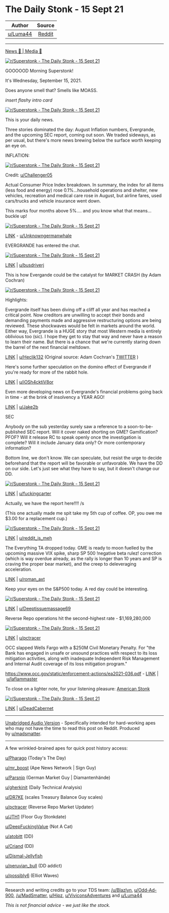 The Daily Stonk - 15 Sept 21
============================

| Author       | Source       | 
| :-------------: |:-------------:|
|  [u/Luma44](https://www.reddit.com/user/Luma44/) | [Reddit](https://www.reddit.com/r/Superstonk/comments/polcxf/the_daily_stonk_15_sept_21/) | 

---

[News 📰 | Media 📱](https://www.reddit.com/r/Superstonk/search?q=flair_name%3A%22News%20%F0%9F%93%B0%20%7C%20Media%20%F0%9F%93%B1%22&restrict_sr=1)

[![r/Superstonk - The Daily Stonk - 15 Sept 21](https://preview.redd.it/hhtld7mncmn71.png?width=1600&format=png&auto=webp&s=c807c818ceab08c488ce29f23533647c4b30900a)](https://preview.redd.it/hhtld7mncmn71.png?width=1600&format=png&auto=webp&s=c807c818ceab08c488ce29f23533647c4b30900a)

GOOOOOD Morning Superstonk!

It's Wednesday, September 15, 2021.

Does anyone smell that? Smells like MOASS.

*insert flashy intro card*

[![r/Superstonk - The Daily Stonk - 15 Sept 21](https://preview.redd.it/q65ds39ncmn71.png?width=680&format=png&auto=webp&s=a836c1706c44cbbe1986584e696f9e03389d0f0f)](https://preview.redd.it/q65ds39ncmn71.png?width=680&format=png&auto=webp&s=a836c1706c44cbbe1986584e696f9e03389d0f0f)

This is your daily news.

Three stories dominated the day: August Inflation numbers, Evergrande, and the upcoming SEC report, coming out soon. We traded sideways, as per usual, but there's more news brewing below the surface worth keeping an eye on.

INFLATION:

[![r/Superstonk - The Daily Stonk - 15 Sept 21](https://preview.redd.it/8984z8z2cmn71.jpg?width=600&format=pjpg&auto=webp&s=d5b5e79ad8d6486d1373daf02d35500eace37e70)](https://preview.redd.it/8984z8z2cmn71.jpg?width=600&format=pjpg&auto=webp&s=d5b5e79ad8d6486d1373daf02d35500eace37e70)

Credit: [u/Challenger05](https://www.reddit.com/u/Challenger05/)

Actual Consumer Price Index breakdown. In summary, the index for all items (less food and energy) rose 0.1%...household operations and shelter, new vehicles, recreation and medical care rose in August, but airline fares, used cars/trucks and vehicle insurance went down.

This marks four months above 5%.... and you know what that means... buckle up!

[![r/Superstonk - The Daily Stonk - 15 Sept 21](https://preview.redd.it/cwz8o8a5cmn71.jpg?width=720&format=pjpg&auto=webp&s=57a01b8c3b94d0e41897fa3883b75794aeff091e)](https://preview.redd.it/cwz8o8a5cmn71.jpg?width=720&format=pjpg&auto=webp&s=57a01b8c3b94d0e41897fa3883b75794aeff091e)

[LINK](https://www.reddit.com/r/Superstonk/comments/po1twl/consumer_price_index_53_for_august/) - [u/Unknowngermanwhale](https://www.reddit.com/user/Unknowngermanwhale/)

EVERGRANDE has entered the chat.

[![r/Superstonk - The Daily Stonk - 15 Sept 21](https://preview.redd.it/0kg8n8kacmn71.jpg?width=1540&format=pjpg&auto=webp&s=b70c1cbe8c9ea319bd5fca7dbf2147f0c5c94dbf)](https://preview.redd.it/0kg8n8kacmn71.jpg?width=1540&format=pjpg&auto=webp&s=b70c1cbe8c9ea319bd5fca7dbf2147f0c5c94dbf)

[LINK](https://www.reddit.com/r/Superstonk/comments/po7suc/six_months_later_it_makes_its_return_just_in_time/) | [u/busdriverj](https://www.reddit.com/u/busdriverj/)

This is how Evergande could be the catalyst for MARKET CRASH (by Adam Cochran)

[![r/Superstonk - The Daily Stonk - 15 Sept 21](https://preview.redd.it/htc7d228cmn71.jpg?width=366&format=pjpg&auto=webp&s=e4f14c98b7af49ea178cd2ddca3b5bd021d99b9b)](https://preview.redd.it/htc7d228cmn71.jpg?width=366&format=pjpg&auto=webp&s=e4f14c98b7af49ea178cd2ddca3b5bd021d99b9b)

Highlights:

Evergrande itself has been diving off a cliff all year and has reached a critical point. Now creditors are unwilling to accept their bonds and demanding payments made and aggressive restructuring options are being reviewed. These shockwaves would be felt in markets around the world. Either way, Evergrande is a HUGE story that most Western media is entirely oblivious too (sic). I hope they get to stay that way and never have a reason to learn their name. But there is a chance that we're currently staring down the barrel of the next financial meltdown.

[LINK](https://www.reddit.com/r/Superstonk/comments/po0quo/this_is_how_evergande_could_be_the_catalyst_for/) | [u/Heclik132](https://www.reddit.com/u/Heclik132/) (Original source: Adam Cochran's [TWITTER](https://twitter.com/adamscochran) )

Here's some further speculation on the domino effect of Evergrande if you're ready for more of the rabbit hole.

[LINK](https://www.reddit.com/r/Superstonk/comments/pofcyj/the_calm_before_the_storm/) | [u/iOSh4cktiV8or](https://www.reddit.com/user/iOSh4cktiV8or/)

Even more developing news on Evergrande's financial problems going back in time - at the brink of insolvency a YEAR AGO!

[LINK](https://www.reddit.com/r/Superstonk/comments/pohfdd/china_evergrande_was_on_the_brink_of_insolvency_a/?utm_medium=android_app&utm_source=share) | [u/Jake2b](https://www.reddit.com/u/Jake2b/)

SEC

Anybody on the sub yesterday surely saw a reference to a soon-to-be-published SEC report. Will it cover naked shorting on GME? Gamification? PFOF? Will it release RC to speak openly once the investigation is complete? Will it include January data only? Or more contemporary information?

Bottom line, we don't know. We can speculate, but resist the urge to decide beforehand that the report will be favorable or unfavorable. We have the DD on our side. Let's just see what they have to say, but it doesn't change our DD.

[![r/Superstonk - The Daily Stonk - 15 Sept 21](https://preview.redd.it/ir4fqldccmn71.jpg?width=960&format=pjpg&auto=webp&s=864f2d3e58d0be67fab0820c377ccb20145cbbc1)](https://preview.redd.it/ir4fqldccmn71.jpg?width=960&format=pjpg&auto=webp&s=864f2d3e58d0be67fab0820c377ccb20145cbbc1)

[LINK](https://www.reddit.com/r/Superstonk/comments/po5f4g/breaking_sec_chairman_says_they_are_close_to/) | [u/fuckingcarter](https://www.reddit.com/u/fuckingcarter/)

Actually, we have the report here!!!! /s

(This one actually made me spit take my 5th cup of coffee. OP, you owe me $3.00 for a replacement cup.)

[![r/Superstonk - The Daily Stonk - 15 Sept 21](https://preview.redd.it/8w3k3tidcmn71.png?width=816&format=png&auto=webp&s=c5d16b39c0688859c690f857dd4be2450181e44b)](https://preview.redd.it/8w3k3tidcmn71.png?width=816&format=png&auto=webp&s=c5d16b39c0688859c690f857dd4be2450181e44b)

[LINK](https://www.reddit.com/r/Superstonk/comments/pod92v/gamestop_report_leaked/) | [u/reddit_is_meh](https://www.reddit.com/u/reddit_is_meh/)

The Everything TA dropped today. GME is ready to moon fuelled by the upcoming massive VIX spike, sharp SP 500 !negative beta rulez! correction (which is way overdue already, as the rally is longer than 10 years and SP is craving the proper bear market), and the creep to deleveraging acceleration.

[LINK](https://www.reddit.com/r/Superstonk/comments/po3ink/the_everything_ta/?utm_medium=android_app&utm_source=share) | [u/roman_axt](https://www.reddit.com/u/roman_axt/)

Keep your eyes on the S&P500 today. A red day could be interesting.

[![r/Superstonk - The Daily Stonk - 15 Sept 21](https://preview.redd.it/ki2y01egcmn71.jpg?width=960&format=pjpg&auto=webp&s=c3b4cfa1675a6ca5becf1b6f507fb879774c1d59)](https://preview.redd.it/ki2y01egcmn71.jpg?width=960&format=pjpg&auto=webp&s=c3b4cfa1675a6ca5becf1b6f507fb879774c1d59)

[LINK](https://www.reddit.com/r/Superstonk/comments/poiabg/a_red_day_tomorrow_is_mayday_for_sp500/) | [u/Deeptissuemassage69](https://www.reddit.com/u/Deeptissuemassage69/)

Reverse Repo operations hit the second-highest rate - $1,169,280,000

[![r/Superstonk - The Daily Stonk - 15 Sept 21](https://preview.redd.it/gedwr04icmn71.png?width=700&format=png&auto=webp&s=c865a0ebbd99d74ef6fb0ca2d9967011f02931f7)](https://preview.redd.it/gedwr04icmn71.png?width=700&format=png&auto=webp&s=c865a0ebbd99d74ef6fb0ca2d9967011f02931f7)

[LINK](https://www.reddit.com/r/Superstonk/comments/po760z/daily_reverse_repo_update_0914_1169280b/) | [u/pctracer](https://www.reddit.com/u/pctracer/)

OCC slapped Wells Fargo with a $250M Civil Monetary Penalty. For "the Bank has engaged in unsafe or unsound practices with respect to its loss mitigation activities, along with inadequate Independent Risk Management and Internal Audit coverage of its loss mitigation program."

<https://www.occ.gov/static/enforcement-actions/ea2021-036.pdf> - [LINK](https://www.reddit.com/r/Superstonk/comments/poeb7l/occ_slapped_wells_fargo_with_a_250m_civil/) | [u/laflammaster](https://www.reddit.com/u/laflammaster/)

To close on a lighter note, for your listening pleasure: [American Stonk](https://www.reddit.com/r/Superstonk/comments/po1f67/i_wrote_a_parody_of_american_pie_for_gme_and_i)

[![r/Superstonk - The Daily Stonk - 15 Sept 21](https://preview.redd.it/epz7hiikcmn71.jpg?width=679&format=pjpg&auto=webp&s=1d996662c119bd4c2c55a9eb902707cfb47ab813)](https://preview.redd.it/epz7hiikcmn71.jpg?width=679&format=pjpg&auto=webp&s=1d996662c119bd4c2c55a9eb902707cfb47ab813)

[LINK](https://www.reddit.com/r/Superstonk/comments/po1f67/i_wrote_a_parody_of_american_pie_for_gme_and_i) | [u/DeadCabernet](https://www.reddit.com/u/DeadCabernet/)

********************************************

[Unabridged Audio Version](https://open.spotify.com/episode/4RR3o80dkiIZmmmtb29cmE?si=ceM_G4bETyG-lpO7c8agAg&dl_branch=1) - Specifically intended for hard-working apes who may not have the time to read this post on Reddit. Produced by [u/madsmatter](https://www.reddit.com/u/madsmatter/).

********************************************

A few wrinkled-brained apes for quick post history access:

[u/Pharago](https://www.reddit.com/u/Pharago/) (Today's The Day)

[u/mr_boost](https://www.reddit.com/u/mr_boost/) (Ape News Network | Sign Guy)

[u/Parsnip](https://www.reddit.com/u/Parsnip/) (German Market Guy | Diamantenhände)

[u/gherkinit](https://www.reddit.com/u/gherkinit/) (Daily Technical Analysis)

[u/DR7KE](https://www.reddit.com/u/DR7KE/) (scales Treasury Balance Guy scales)

[u/pctracer](https://www.reddit.com/u/pctracer/) (Reverse Repo Market Updater)

[u/JTH1](https://www.reddit.com/u/JTH1/) (Floor Guy Stonkdate)

[u/DeepFuckingValue](https://www.reddit.com/u/DeepFuckingValue/) (Not A Cat)

[u/atobitt](https://www.reddit.com/u/atobitt/) (DD)

[u/Criand](https://www.reddit.com/u/Criand/) (DD)

[u/Dismal-Jellyfish](https://www.reddit.com/u/Dismal-Jellyfish/)

[u/peruvian_bull](https://www.reddit.com/u/peruvian_bull/) (DD addict)

[u/possibly6](https://www.reddit.com/u/possibly6/) (Elliot Waves)

********************************************

Research and writing credits go to your TDS team: [/u/Blazlyn](https://www.reddit.com/u/Blazlyn/), [u/Odd-Ad-900](https://www.reddit.com/u/Odd-Ad-900/), [/u/MadSmatter](https://www.reddit.com/u/MadSmatter/), [u/Hipz](https://www.reddit.com/u/Hipz/), [u/ViviconsAdventures](https://www.reddit.com/u/ViviconsAdventures/) and [u/Luma44](https://www.reddit.com/u/Luma44/)

*This is* *not* *financial advice - we just like the stock.*
